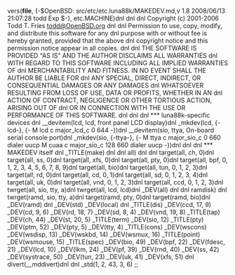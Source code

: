 vers(__file__,
	{-$OpenBSD: src/etc/etc.luna88k/MAKEDEV.md,v 1.8 2008/06/13 21:07:28 todd Exp $-},
etc.MACHINE)dnl
dnl
dnl Copyright (c) 2001-2006 Todd T. Fries <todd@OpenBSD.org>
dnl
dnl Permission to use, copy, modify, and distribute this software for any
dnl purpose with or without fee is hereby granted, provided that the above
dnl copyright notice and this permission notice appear in all copies.
dnl
dnl THE SOFTWARE IS PROVIDED "AS IS" AND THE AUTHOR DISCLAIMS ALL WARRANTIES
dnl WITH REGARD TO THIS SOFTWARE INCLUDING ALL IMPLIED WARRANTIES OF
dnl MERCHANTABILITY AND FITNESS. IN NO EVENT SHALL THE AUTHOR BE LIABLE FOR
dnl ANY SPECIAL, DIRECT, INDIRECT, OR CONSEQUENTIAL DAMAGES OR ANY DAMAGES
dnl WHATSOEVER RESULTING FROM LOSS OF USE, DATA OR PROFITS, WHETHER IN AN
dnl ACTION OF CONTRACT, NEGLIGENCE OR OTHER TORTIOUS ACTION, ARISING OUT OF
dnl OR IN CONNECTION WITH THE USE OR PERFORMANCE OF THIS SOFTWARE.
dnl
dnl
dnl *** luna88k-specific devices
dnl
__devitem(lcd, lcd, front panel LCD display)dnl
_mkdev(lcd, {-lcd-},
{-	M lcd c major_lcd_c 0 644 -})dnl
__devitem(sio, ttya, On-board serial console port)dnl
_mkdev(sio, {-ttya-},
{-	M ttya c major_sio_c 0 660 dialer uucp
	M cuaa c major_sio_c 128 660 dialer uucp -})dnl
dnl
dnl *** MAKEDEV itself
dnl
_TITLE(make)
dnl
dnl all)
dnl
dnl
target(all, ch, 0)dnl
target(all, ss, 0)dnl
target(all, xfs, 0)dnl
target(all, pty, 0)dnl
target(all, bpf, 0, 1, 2, 3, 4, 5, 6, 7, 8, 9)dnl
target(all, bio)dnl
target(all, tun, 0, 1, 2, 3)dnl
target(all, rd, 0)dnl
target(all, cd, 0, 1)dnl
target(all, sd, 0, 1, 2, 3, 4)dnl
target(all, uk, 0)dnl
target(all, vnd, 0, 1, 2, 3)dnl
target(all, ccd, 0, 1, 2, 3)dnl
twrget(all, sio, tty, a)dnl
twrget(all, lcd, lcd)dnl
_DEV(all)
dnl
dnl ramdisk)
dnl
twrget(ramd, sio, tty, a)dnl
target(ramd, pty, 0)dnl
target(ramd, bio)dnl
_DEV(ramd)
dnl
_DEV(std)
_DEV(local)
dnl
_TITLE(dis)
_DEV(ccd, 17, 9)
_DEV(cd, 9, 6)
_DEV(rd, 18, 7)
_DEV(sd, 8, 4)
_DEV(vnd, 19, 8)
_TITLE(tap)
_DEV(ch, 44)
_DEV(st, 20, 5)
_TITLE(term)
_DEV(sio, 12)
_TITLE(pty)
_DEV(ptm, 52)
_DEV(pty, 5)
_DEV(tty, 4)
_TITLE(cons)
_DEV(wscons)
_DEV(wsdisp, 13)
_DEV(wskbd, 14)
_DEV(wsmux, 16)
_TITLE(point)
_DEV(wsmouse, 15)
_TITLE(spec)
_DEV(bio, 49)
_DEV(bpf, 22)
_DEV(fdesc, 21)
_DEV(lcd, 10)
_DEV(lkm, 24)
_DEV(pf, 39)
_DEV(rnd, 40)
_DEV(ss, 42)
_DEV(systrace, 50)
_DEV(tun, 23)
_DEV(uk, 41)
_DEV(xfs, 51)
dnl
divert(__mddivert)dnl
dnl
_std(1, 2, 43, 3, 6)
	;;

